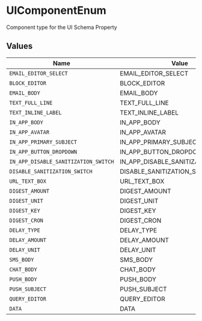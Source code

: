 # UIComponentEnum

Component type for the UI Schema Property


## Values

| Name                                 | Value                                |
| ------------------------------------ | ------------------------------------ |
| `EMAIL_EDITOR_SELECT`                | EMAIL_EDITOR_SELECT                  |
| `BLOCK_EDITOR`                       | BLOCK_EDITOR                         |
| `EMAIL_BODY`                         | EMAIL_BODY                           |
| `TEXT_FULL_LINE`                     | TEXT_FULL_LINE                       |
| `TEXT_INLINE_LABEL`                  | TEXT_INLINE_LABEL                    |
| `IN_APP_BODY`                        | IN_APP_BODY                          |
| `IN_APP_AVATAR`                      | IN_APP_AVATAR                        |
| `IN_APP_PRIMARY_SUBJECT`             | IN_APP_PRIMARY_SUBJECT               |
| `IN_APP_BUTTON_DROPDOWN`             | IN_APP_BUTTON_DROPDOWN               |
| `IN_APP_DISABLE_SANITIZATION_SWITCH` | IN_APP_DISABLE_SANITIZATION_SWITCH   |
| `DISABLE_SANITIZATION_SWITCH`        | DISABLE_SANITIZATION_SWITCH          |
| `URL_TEXT_BOX`                       | URL_TEXT_BOX                         |
| `DIGEST_AMOUNT`                      | DIGEST_AMOUNT                        |
| `DIGEST_UNIT`                        | DIGEST_UNIT                          |
| `DIGEST_KEY`                         | DIGEST_KEY                           |
| `DIGEST_CRON`                        | DIGEST_CRON                          |
| `DELAY_TYPE`                         | DELAY_TYPE                           |
| `DELAY_AMOUNT`                       | DELAY_AMOUNT                         |
| `DELAY_UNIT`                         | DELAY_UNIT                           |
| `SMS_BODY`                           | SMS_BODY                             |
| `CHAT_BODY`                          | CHAT_BODY                            |
| `PUSH_BODY`                          | PUSH_BODY                            |
| `PUSH_SUBJECT`                       | PUSH_SUBJECT                         |
| `QUERY_EDITOR`                       | QUERY_EDITOR                         |
| `DATA`                               | DATA                                 |